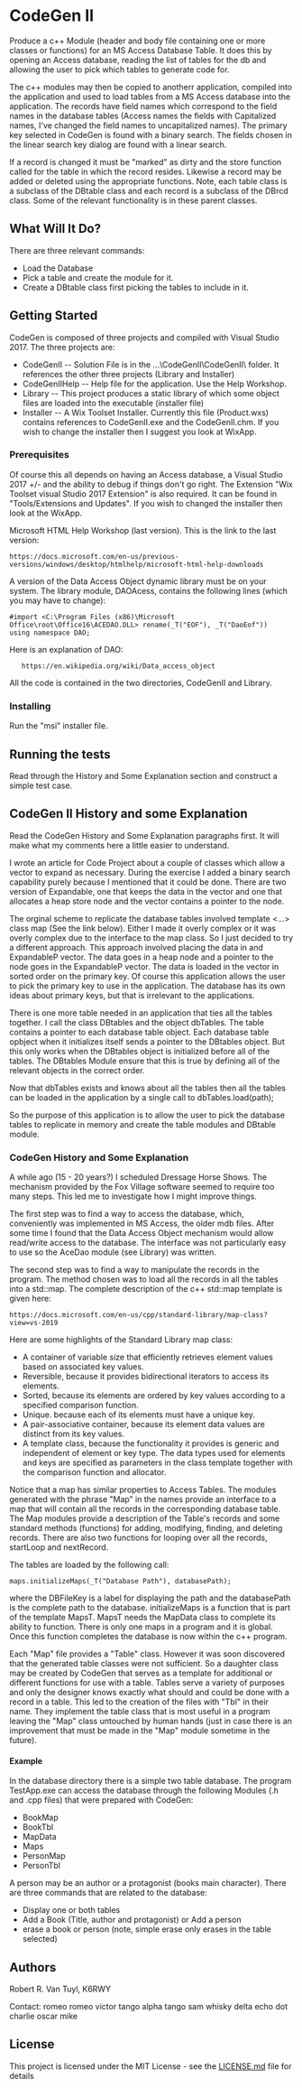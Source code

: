 # CodeGen II

Produce a c++ Module (header and body file containing one or more classes or functions) for an
MS Access Database Table.  It does this by opening an Access database,
reading the list of tables for the db and allowing the user to pick which tables to generate code for.

The c++ modules may then be copied to anotherr application, compiled into the application and used to
load tables from a MS Access database into the application.  The records have field names which correspond
to the field names in the database tables (Access names the fields with Capitalized names, I've
changed the field names to uncapitalized names).  The primary key selected in CodeGen is found with
a binary search.  The fields chosen in the linear search key dialog are found with a linear search.

If a record is changed it must be "marked" as dirty and the store function called for the table in which
the record resides.  Likewise a record may be added or deleted using the appropriate functions.  Note,
each table class is a subclass of the DBtable class and each record is a subclass of the DBrcd class.
Some of the relevant functionality is in these parent classes.

## What Will It Do?

  There are three relevant commands:
  - Load the Database
  - Pick a table and create the module for it.
  - Create a DBtable class first picking the tables to include in it.

## Getting Started

CodeGen is composed of three projects and compiled with Visual Studio 2017.  The three projects are:
  - CodeGenII -- Solution File is in the ...\CodeGenII\CodeGenII\ folder.  It references the other
    three projects (Library and Installer)
  - CodeGenIIHelp -- Help file for the application.  Use the Help Workshop.
  - Library -- This project produces a static library of which some object files are loaded into
    the executable (installer file)
  - Installer -- A Wix Toolset Installer.  Currently this file (Product.wxs) contains references to
    CodeGenII.exe and the CodeGenII.chm.  If you wish to change the installer then I suggest you look
    at WixApp.

### Prerequisites

Of course this all depends on having an Access database, a Visual Studio 2017 +/- and the ability to
debug if things don't go right.  The Extension "Wix Toolset visual Studio 2017 Extension" is also
required.  It can be found in "Tools/Extensions and Updates".  If you wish to changed the installer then
look at the WixApp.

Microsoft HTML Help Workshop (last version).  This is the link to the last version:
```
https://docs.microsoft.com/en-us/previous-versions/windows/desktop/htmlhelp/microsoft-html-help-downloads
```

A version of the Data Access Object dynamic library must be on your system.  The library module,
DAOAcess, contains the following lines (which you may have to change):
```
#import <C:\Program Files (x86)\Microsoft Office\root\Office16\ACEDAO.DLL> rename(_T("EOF"), _T("DaoEof"))
using namespace DAO;
```
Here is an explanation of DAO:
```
   https://en.wikipedia.org/wiki/Data_access_object
```

All the code is contained in the two directories, CodeGenII and Library.

### Installing

Run the "msi" installer file.

## Running the tests

Read through the History and Some Explanation section and construct a simple test case.

## CodeGen II History and some Explanation

Read the CodeGen History and Some Explanation paragraphs first.  It will make what my comments here
a little easier to understand.

I wrote an article for Code Project about a couple of classes which allow a vector to expand
as necessary.  During the exercise I added a binary search capability purely because I mentioned
that it could be done.  There are two version of Expandable, one that keeps the data in the vector
and one that allocates a heap store node and the vector contains a pointer to the node.

The orginal scheme to replicate the database tables involved template <...> class map (See the link
below).  Either I made it overly complex or it was overly complex due to the interface to the map class.
So I just decided to try a different approach.  This approach involved placing the data in
and ExpandableP vector.  The data goes in a heap node and a pointer to the node goes in the
ExpandableP vector.  The data is loaded in the vector in sorted order on the primary key.  Of course
this application allows the user to pick the primary key to use in the application.  The database
has its own ideas about primary keys, but that is irrelevant to the applications.

There is one more table needed in an application that ties all the tables together.  I call the class
DBtables and the object dbTables.  The table contains a pointer to each database table object.
Each database table opbject when it initializes itself sends a pointer to the DBtables object.
But this only works when the DBtables object is initialized before all of the tables.  The DBtables
Module ensure that this is true by defining all of the relevant objects in the correct order.

Now that dbTables exists and knows about all the tables then all the tables can be loaded in
the application by a single call to dbTables.load(path);

So the purpose of this application is to allow the user to pick the database tables to replicate in
memory and create the table modules and DBtable module.

### CodeGen History and Some Explanation

A while ago (15 - 20 years?) I scheduled Dressage Horse Shows.  The mechanism provided by the Fox Village
software seemed to require too many steps.  This led me to investigate how I might improve things.

The first step was to find a way to access the database, which, conveniently was implemented in MS
Access, the older mdb files.  After some time I found that the Data Access Object mechanism would allow
read/write access to the database.  The interface was not particularly easy to use so the AceDao module
(see Library) was written.

The second step was to find a way to manipulate the records in the program.  The method chosen was to
load all the records in all the tables into a std::map.  The complete description of the c++ std::map
template is given here:
```
https://docs.microsoft.com/en-us/cpp/standard-library/map-class?view=vs-2019
```
Here are some highlights of the Standard Library map class:
  - A container of variable size that efficiently retrieves element values based on associated key values.
  - Reversible, because it provides bidirectional iterators to access its elements.
  - Sorted, because its elements are ordered by key values according to a specified comparison function.
  - Unique. because each of its elements must have a unique key.
  - A pair-associative container, because its element data values are distinct from its key values.
  - A template class, because the functionality it provides is generic and independent of element or key type. The data types used for elements and keys are specified as parameters in the class template together with the comparison function and allocator.

Notice that a map has similar properties to Access Tables.  The modules generated with the phrase "Map"
in the names provide an interface to a map that will contain all the records in the corresponding database
table.  The Map modules provide a description of the Table's records and some standard methods (functions)
for adding, modifying, finding, and deleting records.  There are also two functions for looping over all
the records, startLoop and nextRecord.

The tables are loaded by the following call:
```
maps.initializeMaps(_T("Database Path"), databasePath);
```
where the DBFileKey is a label for displaying the path and the databasePath is the complete path to the
database.  initializeMaps is a function that is part of the template MapsT.  MapsT needs the MapData class
to complete its ability to function.  There is only one maps in a program and it is global.  Once this
function completes the database is now within the c++ program.

Each "Map" file provides a "Table" class.  However it was soon discovered that the generated table
classes were not sufficient.  So a daughter class may be created by CodeGen that serves as a template for
additional or different functions for use with a table.  Tables serve a variety of purposes and only the
designer knows exactly what should and could be done with a record in a table.  This led to the creation
of the files with "Tbl" in their name.  They implement the table class that is most useful in a program
leaving the "Map" class untouched by human hands (just in case there is an improvement that must be made
in the "Map" module sometime in the future).

#### Example

In the database directory there is a simple two table database.  The program TestApp.exe can access the
database through the following Modules (.h and .cpp files) that were prepared with CodeGen:
  - BookMap
  - BookTbl
  - MapData
  - Maps
  - PersonMap
  - PersonTbl

A person may be an author or a protagonist (books main character).  There are three commands that are
related to the database:
  - Display one or both tables
  - Add a Book (Title, author and protagonist) or Add a person
  - erase a book or person (note, simple erase only erases in the table selected)

## Authors

Robert R. Van Tuyl, K6RWY

Contact:  romeo romeo victor tango alpha tango sam whisky delta echo dot charlie oscar mike

## License

This project is licensed under the MIT License - see the [LICENSE.md](LICENSE.md) file for details


